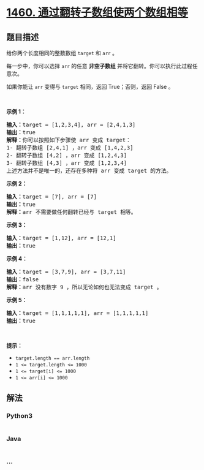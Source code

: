 # [1460. 通过翻转子数组使两个数组相等](https://leetcode-cn.com/problems/make-two-arrays-equal-by-reversing-sub-arrays)



## 题目描述

<!-- 这里写题目描述 -->

<p>给你两个长度相同的整数数组&nbsp;<code>target</code>&nbsp;和&nbsp;<code>arr</code>&nbsp;。</p>

<p>每一步中，你可以选择&nbsp;<code>arr</code>&nbsp;的任意 <strong>非空子数组</strong>&nbsp;并将它翻转。你可以执行此过程任意次。</p>

<p>如果你能让 <code>arr</code>&nbsp;变得与 <code>target</code>&nbsp;相同，返回 True；否则，返回 False 。</p>

<p>&nbsp;</p>

<p><strong>示例 1：</strong></p>

<pre><strong>输入：</strong>target = [1,2,3,4], arr = [2,4,1,3]
<strong>输出：</strong>true
<strong>解释：</strong>你可以按照如下步骤使 arr 变成 target：
1- 翻转子数组 [2,4,1] ，arr 变成 [1,4,2,3]
2- 翻转子数组 [4,2] ，arr 变成 [1,2,4,3]
3- 翻转子数组 [4,3] ，arr 变成 [1,2,3,4]
上述方法并不是唯一的，还存在多种将 arr 变成 target 的方法。
</pre>

<p><strong>示例 2：</strong></p>

<pre><strong>输入：</strong>target = [7], arr = [7]
<strong>输出：</strong>true
<strong>解释：</strong>arr 不需要做任何翻转已经与 target 相等。
</pre>

<p><strong>示例 3：</strong></p>

<pre><strong>输入：</strong>target = [1,12], arr = [12,1]
<strong>输出：</strong>true
</pre>

<p><strong>示例 4：</strong></p>

<pre><strong>输入：</strong>target = [3,7,9], arr = [3,7,11]
<strong>输出：</strong>false
<strong>解释：</strong>arr 没有数字 9 ，所以无论如何也无法变成 target 。
</pre>

<p><strong>示例 5：</strong></p>

<pre><strong>输入：</strong>target = [1,1,1,1,1], arr = [1,1,1,1,1]
<strong>输出：</strong>true
</pre>

<p>&nbsp;</p>

<p><strong>提示：</strong></p>

<ul>
	<li><code>target.length == arr.length</code></li>
	<li><code>1 &lt;= target.length &lt;= 1000</code></li>
	<li><code>1 &lt;= target[i] &lt;= 1000</code></li>
	<li><code>1 &lt;= arr[i] &lt;= 1000</code></li>
</ul>


## 解法

<!-- 这里可写通用的实现逻辑 -->

<!-- tabs:start -->

### **Python3**

<!-- 这里可写当前语言的特殊实现逻辑 -->

```python

```

### **Java**

<!-- 这里可写当前语言的特殊实现逻辑 -->

```java

```

### **...**

```

```

<!-- tabs:end -->
